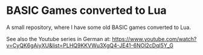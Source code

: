 # BASIC Games converted to Lua

A small repository, where I have some old BASIC games converted to Lua. 

See also the Youtube series in German at: 
https://www.youtube.com/watch?v=CyQK6gAiyXU&list=PLHQ9KKVWu3XgQ4-JE41-6NOl2cDql5Y_G
